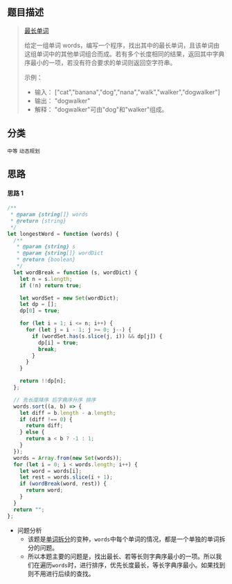 ## 题目描述

> [最长单词](https://leetcode-cn.com/problems/minimum-falling-path-sum/)
>
> 给定一组单词 words，编写一个程序，找出其中的最长单词，且该单词由这组单词中的其他单词组合而成。若有多个长度相同的结果，返回其中字典序最小的一项，若没有符合要求的单词则返回空字符串。
>
> 示例：
>
> - 输入： ["cat","banana","dog","nana","walk","walker","dogwalker"]
> - 输出： "dogwalker"
> - 解释： "dogwalker"可由"dog"和"walker"组成。

## 分类

`中等` `动态规划`

## 思路

#### 思路 1

```javascript
/**
 * @param {string[]} words
 * @return {string}
 */
let longestWord = function (words) {
  /**
   * @param {string} s
   * @param {string[]} wordDict
   * @return {boolean}
   */
  let wordBreak = function (s, wordDict) {
    let n = s.length;
    if (!n) return true;

    let wordSet = new Set(wordDict);
    let dp = [];
    dp[0] = true;

    for (let i = 1; i <= n; i++) {
      for (let j = i - 1; j >= 0; j--) {
        if (wordSet.has(s.slice(j, i)) && dp[j]) {
          dp[i] = true;
          break;
        }
      }
    }

    return !!dp[n];
  };

  // 先长度降序 后字典序升序 排序
  words.sort((a, b) => {
    let diff = b.length - a.length;
    if (diff !== 0) {
      return diff;
    } else {
      return a < b ? -1 : 1;
    }
  });
  words = Array.from(new Set(words));
  for (let i = 0; i < words.length; i++) {
    let word = words[i];
    let rest = words.slice(i + 1);
    if (wordBreak(word, rest)) {
      return word;
    }
  }
  return "";
};
```

- 问题分析
  - 该题是[单词拆分](单词拆分.md)的变种，`words`中每个单词的情况，都是一个单独的单词拆分的问题。
  - 所以本题主要的问题是，找出最长、若等长则字典序最小的一项。所以我们在遍历`words`时，进行排序，优先长度最长，等长字典序最小。如果找到则不用进行后续的查找。

